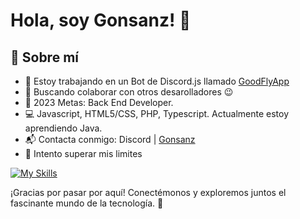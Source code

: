 # Hola, soy Gonsanz! 👋

## 🚀 Sobre mí

-    🔭 Estoy trabajando en un Bot de Discord.js llamado <a href="https://goodflyapp.com/">GoodFlyApp</a>
-    👯 Buscando colaborar con otros desarolladores 😉
-    🥅 2023 Metas: Back End Developer.
-	💻 Javascript, HTML5/CSS, PHP, Typescript. Actualmente estoy aprendiendo Java.
-    📬 Contacta conmigo: Discord | <a href="https://instagram.com/goodfly.ar">Gonsanz</a>
-    🧗 Intento superar mis limites

[![My Skills](https://skillicons.dev/icons?i=js,html,nodejs,css,ts,java,discordjs)](https://skillicons.dev)

¡Gracias por pasar por aquí! Conectémonos y exploremos juntos el fascinante mundo de la tecnología. 🚀
